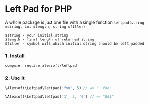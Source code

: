 # Left Pad for PHP

A whole package is just one file with a single function `leftpad(string $string, int $length, string $filler)`

    $string - your initial string
    $length - final length of returned string
    $filler - symbol with which initial string should be left padded

### 1. Install
```bash
composer require alexsoft/leftpad
```

### 2. Use it
```php
\Alexsoft\Leftpad\leftpad('foo', 5) // => "  foo"

\Alexsoft\Leftpad\leftpad('1', 3, '0') // => "001"
```
